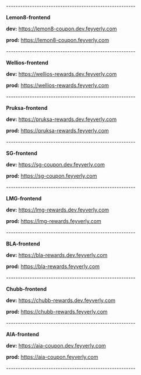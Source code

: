 *-------------------------------------------------------*

**Lemon8-frontend**

**dev:** https://lemon8-coupon.dev.feyverly.com

**prod:** https://lemon8-coupon.feyverly.com

*-------------------------------------------------------*

**Wellios-frontend**

**dev:** https://wellios-rewards.dev.feyverly.com

**prod:** https://wellios-rewards.feyverly.com

*-------------------------------------------------------*

**Pruksa-frontend**

**dev:** https://pruksa-rewards.dev.feyverly.com

**prod:** https://pruksa-rewards.feyverly.com

*-------------------------------------------------------*

**SG-frontend**

**dev:** https://sg-coupon.dev.feyverly.com

**prod:** https://sg-coupon.feyverly.com

*-------------------------------------------------------*

**LMG-frontend**

**dev:** https://lmg-rewards.dev.feyverly.com

**prod:** https://lmg-rewards.feyverly.com

*-------------------------------------------------------*

**BLA-frontend**

**dev:** https://bla-rewards.dev.feyverly.com

**prod:** https://bla-rewards.feyverly.com

*-------------------------------------------------------*

**Chubb-frontend**

**dev:** https://chubb-rewards.dev.feyverly.com

**prod:** https://chubb-rewards.feyverly.com

*-------------------------------------------------------*

**AIA-frontend**

**dev:** https://aia-coupon.dev.feyverly.com

**prod:** https://aia-coupon.feyverly.com

*-------------------------------------------------------*